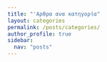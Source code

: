 ```yaml
---
title: "'Αρθρα ανα κατηγορία"
layout: categories
permalink: /posts/categories/
author_profile: true
sidebar:
  nav: "posts"
---
```

